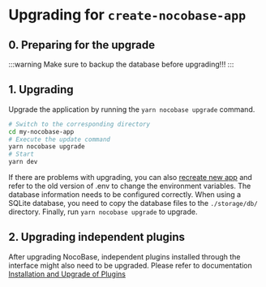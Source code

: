 # Upgrading for `create-nocobase-app`

## 0. Preparing for the upgrade

:::warning
Make sure to backup the database before upgrading!!!
:::

## 1. Upgrading

Upgrade the application by running the `yarn nocobase upgrade` command.

```bash
# Switch to the corresponding directory
cd my-nocobase-app
# Execute the update command
yarn nocobase upgrade
# Start
yarn dev
```

If there are problems with upgrading, you can also [recreate new app](/welcome/getting-started/installation/create-nocobase-app) and refer to the old version of .env to change the environment variables. The database information needs to be configured correctly. When using a SQLite database, you need to copy the database files to the `./storage/db/` directory. Finally, run `yarn nocobase upgrade` to upgrade.

## 2. Upgrading independent plugins

After upgrading NocoBase, independent plugins installed through the interface might also need to be upgraded. Please refer to documentation [Installation and Upgrade of Plugins](/welcome/getting-started/plugin)
